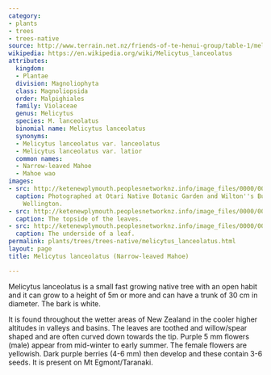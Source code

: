 ```yaml
---
category:
- plants
- trees
- trees-native
source: http://www.terrain.net.nz/friends-of-te-henui-group/table-1/melicytus-lanceolatus-narrow-leaved-mahoe.html
wikipedia: https://en.wikipedia.org/wiki/Melicytus_lanceolatus
attributes:
  kingdom:
  - Plantae
  division: Magnoliophyta
  class: Magnoliopsida
  order: Malpighiales
  family: Violaceae
  genus: Melicytus
  species: M. lanceolatus
  binomial name: Melicytus lanceolatus
  synonyms:
  - Melicytus lanceolatus var. lanceolatus
  - Melicytus lanceolatus var. latior
  common names:
  - Narrow-leaved Mahoe
  - Mahoe wao
images:
- src: http://ketenewplymouth.peoplesnetworknz.info/image_files/0000/0008/1588/Melicytus_lanceolatus__Narrow-leaved_Mahoe_-001.JPG
  caption: Photographed at Otari Native Botanic Garden and Wilton''s Bush Reserve.
    Wellington.
- src: http://ketenewplymouth.peoplesnetworknz.info/image_files/0000/0003/4699/Melicytus_lanceolatus__Narrow-leaved_Mahoe-001.JPG
  caption: The topside of the leaves.
- src: http://ketenewplymouth.peoplesnetworknz.info/image_files/0000/0003/4704/Melicytus_lanceolatus__Narrow-leaved_Mahoe-002.JPG
  caption: The underside of a leaf.
permalink: plants/trees/trees-native/melicytus_lanceolatus.html
layout: page
title: Melicytus lanceolatus (Narrow-leaved Mahoe)

---
```

Melicytus lanceolatus is a small fast growing native tree with an open habit and it can grow to a height of 5m or more and can have a trunk of 30 cm in diameter. The bark is white. 

It is found throughout the wetter areas of New Zealand in the cooler higher altitudes in valleys and basins. The leaves are toothed and willow/spear shaped and are often curved down towards the tip. 
Purple 5 mm flowers (male) appear from mid-winter to early summer. The female flowers are yellowish. Dark purple berries (4-6 mm) then develop and these contain 3-6 seeds. 
It is present on Mt Egmont/Taranaki.
